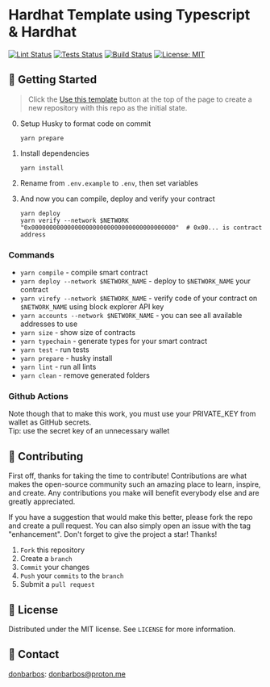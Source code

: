 # Hardhat Template using Typescript & Hardhat

[![Lint Status](https://github.com/donBarbos/hardhat-template/actions/workflows/lint.yml/badge.svg)](https://github.com/donBarbos/hardhat-template/actions/workflows/lint.yml)
[![Tests Status](https://github.com/donBarbos/hardhat-template/actions/workflows/tests.yml/badge.svg)](https://github.com/donBarbos/hardhat-template/actions/workflows/tests.yml)
[![Build Status](https://github.com/donBarbos/hardhat-template/actions/workflows/build.yml/badge.svg)](https://github.com/donBarbos/hardhat-template/actions/workflows/build.yml)
[![License: MIT](https://img.shields.io/badge/License-MIT-blue.svg)](https://github.com/donBarbos/hardhat-template/blob/main/LICENSE)

## 🚀 Getting Started

> Click the [Use this template](https://github.com/donBarbos/hardhat-template/generate) button at the top of the page to create a new repository with this repo as the initial state.

0. Setup Husky to format code on commit

   ```shell
   yarn prepare
   ```

1. Install dependencies

   ```shell
   yarn install
   ```

2. Rename from `.env.example` to `.env`, then set variables

3. And now you can compile, deploy and verify your contract

   ```shell
   yarn deploy
   yarn verify --network $NETWORK "0x0000000000000000000000000000000000000000"  # 0x00... is contract address
   ```

### Commands

- `yarn compile` - compile smart contract
- `yarn deploy --network $NETWORK_NAME` - deploy to `$NETWORK_NAME` your contract
- `yarn virefy --network $NETWORK_NAME` - verify code of your contract on `$NETWORK_NAME` using block explorer API key
- `yarn accounts --network $NETWORK_NAME` - you can see all available addresses to use
- `yarn size` - show size of contracts
- `yarn typechain` - generate types for your smart contract
- `yarn test` - run tests
- `yarn prepare` - husky install
- `yarn lint` - run all lints
- `yarn clean` - remove generated folders

### Github Actions

Note though that to make this work, you must use your PRIVATE_KEY from wallet as GitHub secrets.\
Tip: use the secret key of an unnecessary wallet

## 👷 Contributing

First off, thanks for taking the time to contribute! Contributions are what makes the open-source community such an amazing place to learn, inspire, and create. Any contributions you make will benefit everybody else and are greatly appreciated.

If you have a suggestion that would make this better, please fork the repo and create a pull request. You can also simply open an issue with the tag "enhancement". Don't forget to give the project a star! Thanks!

1. `Fork` this repository
2. Create a `branch`
3. `Commit` your changes
4. `Push` your `commits` to the `branch`
5. Submit a `pull request`

## 📝 License

Distributed under the MIT license. See `LICENSE` for more information.

## 📢 Contact

[donbarbos](https://github.com/donBarbos): donbarbos@proton.me
